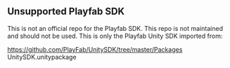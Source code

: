 ## Unsupported Playfab SDK

This is not an official repo for the Playfab SDK. This repo is not maintained and should not be used. This is only the Playfab Unity SDK imported from:

https://github.com/PlayFab/UnitySDK/tree/master/Packages
UnitySDK.unitypackage
